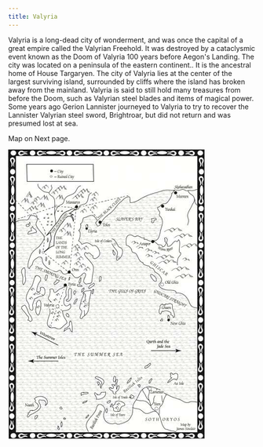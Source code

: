 ```yaml
---
title: Valyria
---
```


Valyria is a long-dead city of wonderment, and was once the capital of a great empire called the Valyrian Freehold. It was destroyed by a cataclysmic event known as the Doom of Valyria 100 years before Aegon's Landing. The city was located on a peninsula of the eastern continent.. It is the ancestral home of House Targaryen. The city of Valyria lies at the center of the largest surviving island, surrounded by cliffs where the island has broken away from the mainland. Valyria is said to still hold many treasures from before the Doom, such as Valyrian steel blades and items of magical power. Some years ago Gerion Lannister journeyed to Valyria to try to recover the Lannister Valyrian steel sword, Brightroar, but did not return and was presumed lost at sea.

Map on Next page.

![Image](images/000016.jpg)


